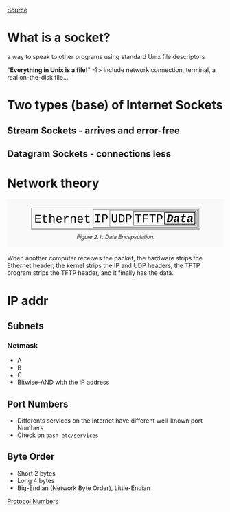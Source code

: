 [Source](https://beej.us/guide/bgnet/html/split/what-is-a-socket.html)
# What is a socket?

a way to speak to other programs using standard Unix file descriptors

"**Everything in Unix is a file!**" -?> include network connection, terminal, a real on-the-disk file...

# Two types (base) of Internet Sockets
## Stream Sockets - arrives and error-free
## Datagram Sockets - connections less

# Network theory

![data-enclapsure](./images/data-enclapsure.png)

When another computer receives the packet, the hardware strips the Ethernet header, the kernel strips the IP and UDP headers, the TFTP program strips the TFTP header, and it finally has the data.

# IP addr
## Subnets
### Netmask
- A 
- B 
- C 
- Bitwise-AND with the IP address
## Port Numbers
- Differents services on the Internet have different well-known port Numbers
- Check on ```bash etc/services```
## Byte Order
- Short 2 bytes
- Long 4 bytes
- Big-Endian (Network Byte Order), Little-Endian

[Protocol Numbers](https://en.wikipedia.org/wiki/List_of_IP_protocol_numbers)

